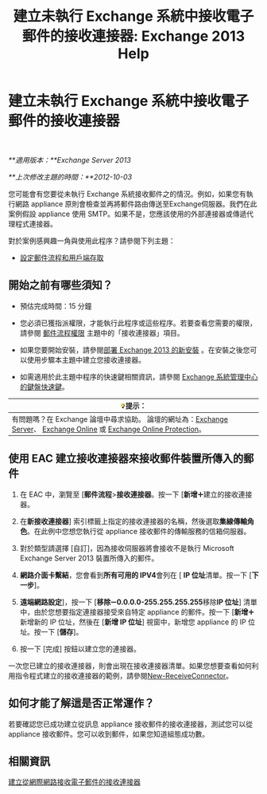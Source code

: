 ﻿---
title: '建立未執行 Exchange 系統中接收電子郵件的接收連接器: Exchange 2013 Help'
TOCTitle: 建立未執行 Exchange 系統中接收電子郵件的接收連接器
ms:assetid: 85f0864a-6502-49db-8804-16755a7292b4
ms:mtpsurl: https://technet.microsoft.com/zh-tw/library/JJ657467(v=EXCHG.150)
ms:contentKeyID: 50473676
ms.date: 05/21/2018
mtps_version: v=EXCHG.150
ms.translationtype: MT
---

# 建立未執行 Exchange 系統中接收電子郵件的接收連接器

 

_**適用版本：**Exchange Server 2013_

_**上次修改主題的時間：**2012-10-03_

您可能會有您要從未執行 Exchange 系統接收郵件之的情況。例如，如果您有執行網路 appliance 原則會檢查並再將郵件路由傳送至Exchange伺服器。我們在此案例假設 appliance 使用 SMTP。如果不是，您應該使用的外部連接器或傳遞代理程式連接器。

對於案例感興趣一角與使用此程序？請參閱下列主題：

  - [設定郵件流程和用戶端存取](configure-mail-flow-and-client-access-exchange-2013-help.md)

## 開始之前有哪些須知？

  - 預估完成時間：15 分鐘

  - 您必須已獲指派權限，才能執行此程序或這些程序。若要查看您需要的權限，請參閱 [郵件流程權限](mail-flow-permissions-exchange-2013-help.md) 主題中的「接收連接器」項目。

  - 如果您要開始安裝，請參閱[部署 Exchange 2013 的新安裝](deploy-a-new-installation-of-exchange-2013-exchange-2013-help.md) 。在安裝之後您可以使用步驟本主題中建立您接收連接器。

  - 如需適用於此主題中程序的快速鍵相關資訊，請參閱 [Exchange 系統管理中心的鍵盤快速鍵](keyboard-shortcuts-in-the-exchange-admin-center-exchange-online-protection-help.md)。

<table>
<thead>
<tr class="header">
<th><img src="images/Bb124558.tip(EXCHG.150).gif" title="提示" alt="提示" />提示：</th>
</tr>
</thead>
<tbody>
<tr class="odd">
<td>有問題嗎？在 Exchange 論壇中尋求協助。 論壇的網址為：<a href="https://go.microsoft.com/fwlink/p/?linkid=60612">Exchange Server</a>、 <a href="https://go.microsoft.com/fwlink/p/?linkid=267542">Exchange Online</a> 或 <a href="https://go.microsoft.com/fwlink/p/?linkid=285351">Exchange Online Protection</a>。</td>
</tr>
</tbody>
</table>


## 使用 EAC 建立接收連接器來接收郵件裝置所傳入的郵件

1.  在 EAC 中，瀏覽至 \[**郵件流程**\>**接收連接器**。按一下 \[**新增**![加入圖示](images/JJ218640.c1e75329-d6d7-4073-a27d-498590bbb558(EXCHG.150).gif "加入圖示")建立的接收連接器。

2.  在**新接收連接器**\] 索引標籤上指定的接收連接器的名稱，然後選取**集線傳輸角色**。在此例中您想您執行從 appliance 接收郵件的傳輸服務的信箱伺服器。

3.  對於類型請選擇 \[自訂\]，因為接收伺服器將會接收不是執行 Microsoft Exchange Server 2013 裝置所傳入的郵件。

4.  **網路介面卡繫結**，您會看到**所有可用的 IPV4**會列在 \[ **IP 位址**清單。按一下 \[**下一步**\]。

5.  **遠端網路設定**\]，按一下 \[**移除**![\[移除\] 圖示](images/JJ657492.479b6ced-8d64-4277-a725-f17fea202b28(EXCHG.150).gif "[移除] 圖示")**0.0.0.0-255.255.255.255**移除**IP 位址**\] 清單中，由於您想要指定連接器接受來自特定 appliance 的郵件。按一下 \[**新增**![加入圖示](images/JJ218640.c1e75329-d6d7-4073-a27d-498590bbb558(EXCHG.150).gif "加入圖示")新增新的 IP 位址，然後在 \[**新增 IP 位址**\] 視窗中，新增您 appliance 的 IP 位址。按一下 \[**儲存**\]。

6.  按一下 \[完成\] 按鈕以建立您的連接器。

一次您已建立的接收連接器，則會出現在接收連接器清單。如果您想要查看如何利用指令程式建立的接收連接器的範例，請參閱[New-ReceiveConnector](https://technet.microsoft.com/zh-tw/library/bb125139\(v=exchg.150\))。

## 如何才能了解這是否正常運作？

若要確認您已成功建立從訊息 appliance 接收郵件的接收連接器，測試您可以從 appliance 接收郵件。您可以收到郵件，如果您知道組態成功數。

## 相關資訊

[建立從網際網路接收電子郵件的接收連接器](create-a-receive-connector-to-receive-email-from-the-internet-exchange-2013-help.md)


